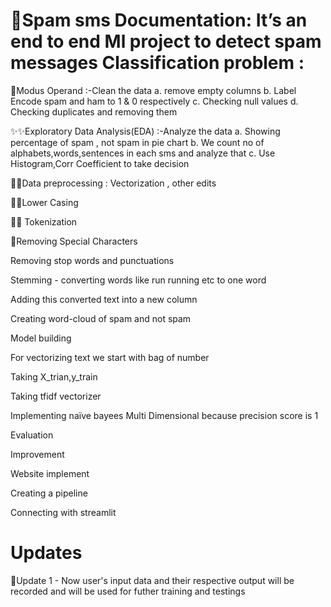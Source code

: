 🌟Spam sms Documentation:  It’s an end to end Ml project to detect spam messages Classification problem :
==================================================

📌Modus Operand :-Clean the data 
a. remove empty columns 
b. Label Encode spam and ham to 1 & 0 respectively 
c. Checking null values 
d. Checking duplicates and removing them


✨✨Exploratory Data Analysis(EDA) :-Analyze the data a. Showing percentage of spam , not spam in pie chart b. We count no of alphabets,words,sentences in each sms and analyze that c. Use Histogram,Corr Coefficient to take decision

🎉🎉Data preprocessing : Vectorization , other edits

💫💫Lower Casing

💖💖 Tokenization

🎁Removing Special Characters

Removing stop words and punctuations

Stemming - converting words like run running etc to one word

Adding this converted text into a new column

Creating word-cloud of spam and not spam

Model building

For vectorizing text we start with bag of number

Taking X_trian,y_train

Taking tfidf vectorizer

Implementing naïve bayees Multi Dimensional because precision score is 1

Evaluation

Improvement

Website implement

Creating a pipeline

Connecting with streamlit

Updates
=======================================================
🎉Update 1 - Now user's input data and their respective output will be recorded and will be used for futher training and testings

